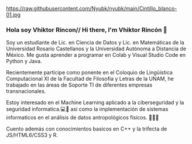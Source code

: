 https://raw.githubusercontent.com/Nyubk/nyubk/main/Cintillo_blanco-01.jpg
### Hola soy Vhiktor Rincon// Hi there, I'm Vhiktor Rincón 👋

Soy un estudiante de Lic. en Ciencia de Datos y Lic. en Matemáticas de la Universidad Rosario Castellanos y la Universidad Autónoma a Distancia de México. Me gusta aprender a programar en Colab y Visual Studio Code en Python y Java. 

Recientemente partícipe como ponente en el Coloquio de Lingüística Computacional XI de la Facultad de Filosofía y Letras de la UNAM, he trabajado en las áreas de Soporte TI de diferentes empresas transnacionales. 

Estoy interesado en el Machine Learning aplicado a la ciberseguridad y la seguridad informatica.💻🔐 así como la implementación de sistemas informaticos en el análisis de datos antropológicos físicos. 🔎🧬💀

Cuento además con conocimientos basicos en C++ y la trifecta de JS/HTML6/CSS3 y R.
